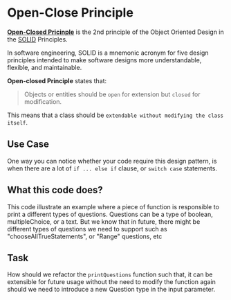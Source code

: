 # Open-Close Principle

**[Open-Closed Pricinple](https://www.digitalocean.com/community/conceptual_articles/s-o-l-i-d-the-first-five-principles-of-object-oriented-design#open-closed-principle)** is the 2nd principle of the Object Oriented Design in the [SOLID](https://en.wikipedia.org/wiki/SOLID) Principles.

In software engineering, SOLID is a mnemonic acronym for five design principles intended to make software designs more understandable, flexible, and maintainable.

**Open-closed Principle** states that:
> Objects or entities should be `open` for extension but `closed` for modification.

This means that a class should be `extendable without modifying the class itself`.

## Use Case
One way you can notice whether your code require this design pattern, is when there are a lot of `if ... else if` clause, or `switch case` statements.

## What this code does?
This code illustrate an example where a piece of function is responsible to print a different types of questions.
Questions can be a type of boolean, multipleChoice, or a text. But we know that in future, there might be different types of questions we need to support such as "chooseAllTrueStatements", or "Range" questions, etc


## Task
How should we refactor the `printQuestions` function such that, it can be extensible for future usage without the need to modify the function again should we need to introduce a new Question type in the input parameter.


